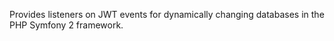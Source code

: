 Provides listeners on JWT events for dynamically changing databases in the PHP Symfony 2 framework.

